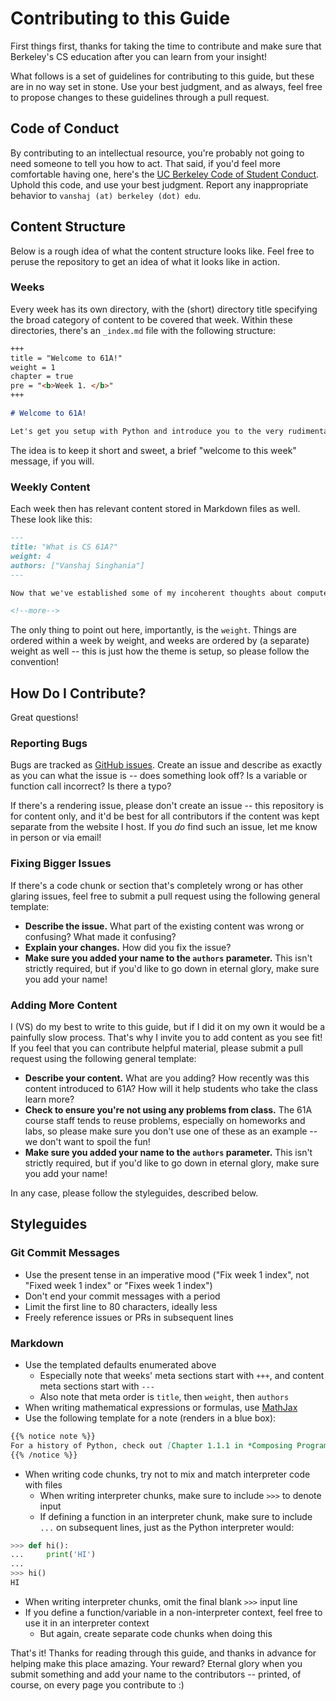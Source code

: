 # Contributing to this Guide
First things first, thanks for taking the time to contribute and make sure that Berkeley's CS education after you can learn from your insight!

What follows is a set of guidelines for contributing to this guide, but these are in no way set in stone. Use your best judgment, and as always, feel free to propose changes to these guidelines through a pull request.

## Code of Conduct
By contributing to an intellectual resource, you're probably not going to need someone to tell you how to act. That said, if you'd feel more comfortable having one, here's the [UC Berkeley Code of Student Conduct](https://sa.berkeley.edu/sites/default/files/Code%20of%20Conduct_January%202016.pdf). Uphold this code, and use your best judgment. Report any inappropriate behavior to `vanshaj (at) berkeley (dot) edu`.

## Content Structure
Below is a rough idea of what the content structure looks like. Feel free to peruse the repository to get an idea of what it looks like in action.

### Weeks
Every week has its own directory, with the (short) directory title specifying the broad category of content to be covered that week. Within these directories, there's an `_index.md` file with the following structure:

```markdown
+++
title = "Welcome to 61A!"
weight = 1
chapter = true
pre = "<b>Week 1. </b>"
+++

# Welcome to 61A!

Let's get you setup with Python and introduce you to the very rudimentary basics of the language.
```

The idea is to keep it short and sweet, a brief "welcome to this week" message, if you will.

### Weekly Content
Each week then has relevant content stored in Markdown files as well. These look like this:

```markdown
---
title: "What is CS 61A?"
weight: 4
authors: ["Vanshaj Singhania"]
---

Now that we've established some of my incoherent thoughts about computer science, let's take a look at what this class in particular is about.

<!--more-->
```

The only thing to point out here, importantly, is the `weight`. Things are ordered within a week by weight, and weeks are ordered by (a separate) weight as well -- this is just how the theme is setup, so please follow the convention!

## How Do I Contribute?
Great questions!
### Reporting Bugs
Bugs are tracked as [GitHub issues](https://guides.github.com/features/issues/). Create an issue and describe as exactly as you can what the issue is -- does something look off? Is a variable or function call incorrect? Is there a typo?

If there's a rendering issue, please don't create an issue -- this repository is for content only, and it'd be best for all contributors if the content was kept separate from the website I host. If you *do* find such an issue, let me know in person or via email!

### Fixing Bigger Issues
If there's a code chunk or section that's completely wrong or has other glaring issues, feel free to submit a pull request using the following general template:
- **Describe the issue.** What part of the existing content was wrong or confusing? What made it confusing?
- **Explain your changes.** How did you fix the issue?
- **Make sure you added your name to the `authors` parameter.** This isn't strictly required, but if you'd like to go down in eternal glory, make sure you add your name!

### Adding More Content
I (VS) do my best to write to this guide, but if I did it on my own it would be a painfully slow process. That's why I invite you to add content as you see fit! If you feel that you can contribute helpful material, please submit a pull request using the following general template:
- **Describe your content.** What are you adding? How recently was this content introduced to 61A? How will it help students who take the class learn more?
- **Check to ensure you're not using any problems from class.** The 61A course staff tends to reuse problems, especially on homeworks and labs, so please make sure you don't use one of these as an example -- we don't want to spoil the fun!
- **Make sure you added your name to the `authors` parameter.** This isn't strictly required, but if you'd like to go down in eternal glory, make sure you add your name!

In any case, please follow the styleguides, described below.

## Styleguides
### Git Commit Messages
- Use the present tense in an imperative mood ("Fix week 1 index", not "Fixed week 1 index" or "Fixes week 1 index")
- Don't end your commit messages with a period
- Limit the first line to 80 characters, ideally less
- Freely reference issues or PRs in subsequent lines

### Markdown
- Use the templated defaults enumerated above
  - Especially note that weeks' meta sections start with `+++`, and content meta sections start with `---`
  - Also note that meta order is `title`, then `weight`, then `authors`
- When writing mathematical expressions or formulas, use [MathJax](https://math.meta.stackexchange.com/questions/5020/mathjax-basic-tutorial-and-quick-reference)
- Use the following template for a note (renders in a blue box):
```markdown
{{% notice note %}}
For a history of Python, check out [Chapter 1.1.1 in *Composing Programs*](http://composingprograms.com/pages/11-getting-started.html#programming-in-python), your course textbook.
{{% /notice %}}
```
- When writing code chunks, try not to mix and match interpreter code with files
  - When writing interpreter chunks, make sure to include `>>>` to denote input
  - If defining a function in an interpreter chunk, make sure to include `...` on subsequent lines, just as the Python interpreter would:
```python
>>> def hi():
...     print('HI')
... 
>>> hi()
HI
```
- When writing interpreter chunks, omit the final blank `>>>` input line
- If you define a function/variable in a non-interpreter context, feel free to use it in an interpreter context
   - But again, create separate code chunks when doing this

That's it! Thanks for reading through this guide, and thanks in advance for helping make this place amazing. Your reward? Eternal glory when you submit something and add your name to the contributors -- printed, of course, on every page you contribute to :)